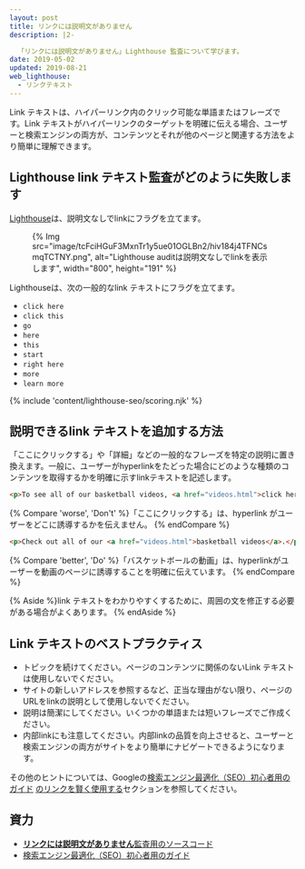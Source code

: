 ```yaml
---
layout: post
title: リンクには説明文がありません
description: |2-

  「リンクには説明文がありません」Lighthouse 監査について学びます。
date: 2019-05-02
updated: 2019-08-21
web_lighthouse:
  - リンクテキスト
---
```


Link テキストは、ハイパーリンク内のクリック可能な単語またはフレーズです。Link テキストがハイパーリンクのターゲットを明確に伝える場合、ユーザーと検索エンジンの両方が、コンテンツとそれが他のページと関連する方法をより簡単に理解できます。

## Lighthouse link テキスト監査がどのように失敗します

[Lighthouse](https://developer.chrome.com/docs/lighthouse/overview/)は、説明文なしでlinkにフラグを立てます。

<figure>{% Img src="image/tcFciHGuF3MxnTr1y5ue01OGLBn2/hiv184j4TFNCsmqTCTNY.png", alt="Lighthouse auditは説明文なしでlinkを表示します", width="800", height="191" %}</figure>

Lighthouseは、次の一般的なlink テキストにフラグを立てます。

- `click here`
- `click this`
- `go`
- `here`
- `this`
- `start`
- `right here`
- `more`
- `learn more`

{% include 'content/lighthouse-seo/scoring.njk' %}

## 説明できるlink テキストを追加する方法

「ここにクリックする」や「詳細」などの一般的なフレーズを特定の説明に置き換えます。一般に、ユーザーがhyperlinkをたどった場合にどのような種類のコンテンツを取得するかを明確に示すlinkテキストを記述します。

```html
<p>To see all of our basketball videos, <a href="videos.html">click here</a>.</p>
```

{% Compare 'worse', 'Don\'t' %}「ここにクリックする」は、hyperlink がユーザーをどこに誘導するかを伝えません。 {% endCompare %}

```html
<p>Check out all of our <a href="videos.html">basketball videos</a>.</p>
```

{% Compare 'better', 'Do' %}「バスケットボールの動画」は、hyperlinkがユーザーを動画のページに誘導することを明確に伝えています。 {% endCompare %}

{% Aside %}link テキストをわかりやすくするために、周囲の文を修正する必要がある場合がよくあります。 {% endAside %}

## Link テキストのベストプラクティス

- トピックを続けてください。ページのコンテンツに関係のないLink テキストは使用しないでください。
- サイトの新しいアドレスを参照するなど、正当な理由がない限り、ページのURLをlinkの説明として使用しないでください。
- 説明は簡潔にしてください。いくつかの単語または短いフレーズでご作成ください。
- 内部linkにも注意してください。内部linkの品質を向上させると、ユーザーと検索エンジンの両方がサイトをより簡単にナビゲートできるようになります。

その他のヒントについては、Googleの[検索エンジン最適化（SEO）初心者用のガイド](https://support.google.com/webmasters/answer/7451184) [のリンクを賢く使用する](https://support.google.com/webmasters/answer/7451184#uselinkswisely)セクションを参照してください。

## 資力

- [**リンクには説明文がありません**監査用のソースコード](https://github.com/GoogleChrome/lighthouse/blob/master/core/audits/seo/link-text.js)
- [検索エンジン最適化（SEO）初心者用のガイド](https://support.google.com/webmasters/answer/7451184)
